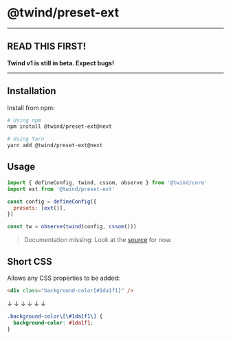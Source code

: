 # @twind/preset-ext

---

## READ THIS FIRST!

**Twind v1 is still in beta. Expect bugs!**

---

## Installation

Install from npm:

```sh
# Using npm
npm install @twind/preset-ext@next

# Using Yarn
yarn add @twind/preset-ext@next
```

## Usage

```js
import { defineConfig, twind, cssom, observe } from '@twind/core'
import ext from '@twind/preset-ext'

const config = defineConfig({
  presets: [ext()],
})

const tw = observe(twind(config, cssom()))
```

> Documentation missing: Look at the [source](./src/index.ts) for now.

## Short CSS

Allows any CSS properties to be added:

```html
<div class="background-color[#1da1f1]" />
```

↓ ↓ ↓ ↓ ↓ ↓

```css
.background-color\[\#1da1f1\] {
  background-color: #1da1f1;
}
```
